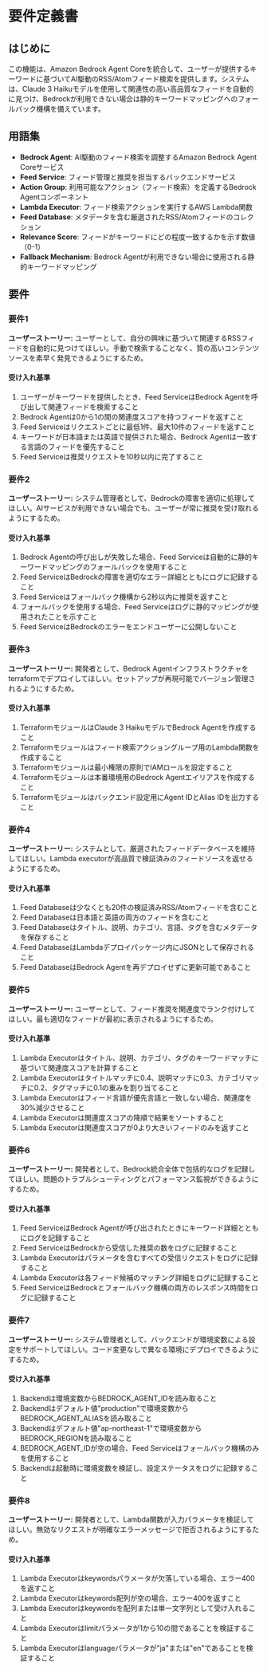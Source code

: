 # 要件定義書

## はじめに

この機能は、Amazon Bedrock Agent Coreを統合して、ユーザーが提供するキーワードに基づいてAI駆動のRSS/Atomフィード検索を提供します。システムは、Claude 3 Haikuモデルを使用して関連性の高い高品質なフィードを自動的に見つけ、Bedrockが利用できない場合は静的キーワードマッピングへのフォールバック機構を備えています。

## 用語集

- **Bedrock Agent**: AI駆動のフィード検索を調整するAmazon Bedrock Agent Coreサービス
- **Feed Service**: フィード管理と推奨を担当するバックエンドサービス
- **Action Group**: 利用可能なアクション（フィード検索）を定義するBedrock Agentコンポーネント
- **Lambda Executor**: フィード検索アクションを実行するAWS Lambda関数
- **Feed Database**: メタデータを含む厳選されたRSS/Atomフィードのコレクション
- **Relevance Score**: フィードがキーワードにどの程度一致するかを示す数値（0-1）
- **Fallback Mechanism**: Bedrock Agentが利用できない場合に使用される静的キーワードマッピング

## 要件

### 要件1

**ユーザーストーリー:** ユーザーとして、自分の興味に基づいて関連するRSSフィードを自動的に見つけてほしい。手動で検索することなく、質の高いコンテンツソースを素早く発見できるようにするため。

#### 受け入れ基準

1. ユーザーがキーワードを提供したとき、Feed ServiceはBedrock Agentを呼び出して関連フィードを検索すること
2. Bedrock Agentは0から1の間の関連度スコアを持つフィードを返すこと
3. Feed Serviceはリクエストごとに最低1件、最大10件のフィードを返すこと
4. キーワードが日本語または英語で提供された場合、Bedrock Agentは一致する言語のフィードを優先すること
5. Feed Serviceは推奨リクエストを10秒以内に完了すること

### 要件2

**ユーザーストーリー:** システム管理者として、Bedrockの障害を適切に処理してほしい。AIサービスが利用できない場合でも、ユーザーが常に推奨を受け取れるようにするため。

#### 受け入れ基準

1. Bedrock Agentの呼び出しが失敗した場合、Feed Serviceは自動的に静的キーワードマッピングのフォールバックを使用すること
2. Feed ServiceはBedrockの障害を適切なエラー詳細とともにログに記録すること
3. Feed Serviceはフォールバック機構から2秒以内に推奨を返すこと
4. フォールバックを使用する場合、Feed Serviceはログに静的マッピングが使用されたことを示すこと
5. Feed ServiceはBedrockのエラーをエンドユーザーに公開しないこと

### 要件3

**ユーザーストーリー:** 開発者として、Bedrock Agentインフラストラクチャをterraformでデプロイしてほしい。セットアップが再現可能でバージョン管理されるようにするため。

#### 受け入れ基準

1. TerraformモジュールはClaude 3 HaikuモデルでBedrock Agentを作成すること
2. Terraformモジュールはフィード検索アクショングループ用のLambda関数を作成すること
3. Terraformモジュールは最小権限の原則でIAMロールを設定すること
4. Terraformモジュールは本番環境用のBedrock Agentエイリアスを作成すること
5. Terraformモジュールはバックエンド設定用にAgent IDとAlias IDを出力すること

### 要件4

**ユーザーストーリー:** システムとして、厳選されたフィードデータベースを維持してほしい。Lambda executorが高品質で検証済みのフィードソースを返せるようにするため。

#### 受け入れ基準

1. Feed Databaseは少なくとも20件の検証済みRSS/Atomフィードを含むこと
2. Feed Databaseは日本語と英語の両方のフィードを含むこと
3. Feed Databaseはタイトル、説明、カテゴリ、言語、タグを含むメタデータを保存すること
4. Feed DatabaseはLambdaデプロイパッケージ内にJSONとして保存されること
5. Feed DatabaseはBedrock Agentを再デプロイせずに更新可能であること

### 要件5

**ユーザーストーリー:** ユーザーとして、フィード推奨を関連度でランク付けしてほしい。最も適切なフィードが最初に表示されるようにするため。

#### 受け入れ基準

1. Lambda Executorはタイトル、説明、カテゴリ、タグのキーワードマッチに基づいて関連度スコアを計算すること
2. Lambda Executorはタイトルマッチに0.4、説明マッチに0.3、カテゴリマッチに0.2、タグマッチに0.1の重みを割り当てること
3. Lambda Executorはフィード言語が優先言語と一致しない場合、関連度を30%減少させること
4. Lambda Executorは関連度スコアの降順で結果をソートすること
5. Lambda Executorは関連度スコアが0より大きいフィードのみを返すこと

### 要件6

**ユーザーストーリー:** 開発者として、Bedrock統合全体で包括的なログを記録してほしい。問題のトラブルシューティングとパフォーマンス監視ができるようにするため。

#### 受け入れ基準

1. Feed ServiceはBedrock Agentが呼び出されたときにキーワード詳細とともにログを記録すること
2. Feed ServiceはBedrockから受信した推奨の数をログに記録すること
3. Lambda Executorはパラメータを含むすべての受信リクエストをログに記録すること
4. Lambda Executorは各フィード候補のマッチング詳細をログに記録すること
5. Feed ServiceはBedrockとフォールバック機構の両方のレスポンス時間をログに記録すること

### 要件7

**ユーザーストーリー:** システム管理者として、バックエンドが環境変数による設定をサポートしてほしい。コード変更なしで異なる環境にデプロイできるようにするため。

#### 受け入れ基準

1. Backendは環境変数からBEDROCK_AGENT_IDを読み取ること
2. Backendはデフォルト値"production"で環境変数からBEDROCK_AGENT_ALIASを読み取ること
3. Backendはデフォルト値"ap-northeast-1"で環境変数からBEDROCK_REGIONを読み取ること
4. BEDROCK_AGENT_IDが空の場合、Feed Serviceはフォールバック機構のみを使用すること
5. Backendは起動時に環境変数を検証し、設定ステータスをログに記録すること

### 要件8

**ユーザーストーリー:** 開発者として、Lambda関数が入力パラメータを検証してほしい。無効なリクエストが明確なエラーメッセージで拒否されるようにするため。

#### 受け入れ基準

1. Lambda Executorはkeywordsパラメータが欠落している場合、エラー400を返すこと
2. Lambda Executorはkeywords配列が空の場合、エラー400を返すこと
3. Lambda Executorはkeywordsを配列または単一文字列として受け入れること
4. Lambda Executorはlimitパラメータが1から10の間であることを検証すること
5. Lambda Executorはlanguageパラメータが"ja"または"en"であることを検証すること
